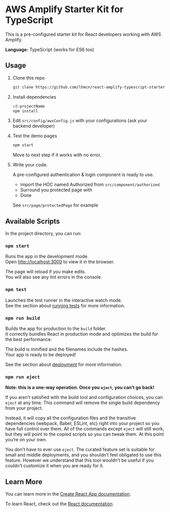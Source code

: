 # AWS Amplify Starter Kit for TypeScript

This is a pre-configured starter kit for React developers working with AWS Amplify.

**Language:** TypeScript (works for ES6 too)

## Usage
1. Clone this repo

   ```bash
   git clone https://github.com/lhmcn/react-amplify-typescript-starter.git projectName
   ```

2. Install dependencies

   ```bash
   cd projectName
   npm install
   ```

3. Edit ```src/config/awsConfig.js``` with your configurations (ask your backend developer)

4. Test the demo pages

   ```bash
   npm start
   ```

   Move to next step if it works with no error.

5. Write your code.

   A pre-configured authentication & login component is ready to use.
   
   - import the HOC named Authorized from ```src/component/authorized```
   - Surround you protected page with <Authorized></Authorized>
   - Done
   
   See ```src/page/protectedPage``` for example


## Available Scripts

In the project directory, you can run:

### `npm start`

Runs the app in the development mode.\
Open [http://localhost:3000](http://localhost:3000) to view it in the browser.

The page will reload if you make edits.\
You will also see any lint errors in the console.

### `npm test`

Launches the test runner in the interactive watch mode.\
See the section about [running tests](https://facebook.github.io/create-react-app/docs/running-tests) for more information.

### `npm run build`

Builds the app for production to the `build` folder.\
It correctly bundles React in production mode and optimizes the build for the best performance.

The build is minified and the filenames include the hashes.\
Your app is ready to be deployed!

See the section about [deployment](https://facebook.github.io/create-react-app/docs/deployment) for more information.

### `npm run eject`

**Note: this is a one-way operation. Once you `eject`, you can’t go back!**

If you aren’t satisfied with the build tool and configuration choices, you can `eject` at any time. This command will remove the single build dependency from your project.

Instead, it will copy all the configuration files and the transitive dependencies (webpack, Babel, ESLint, etc) right into your project so you have full control over them. All of the commands except `eject` will still work, but they will point to the copied scripts so you can tweak them. At this point you’re on your own.

You don’t have to ever use `eject`. The curated feature set is suitable for small and middle deployments, and you shouldn’t feel obligated to use this feature. However we understand that this tool wouldn’t be useful if you couldn’t customize it when you are ready for it.

## Learn More

You can learn more in the [Create React App documentation](https://facebook.github.io/create-react-app/docs/getting-started).

To learn React, check out the [React documentation](https://reactjs.org/).
